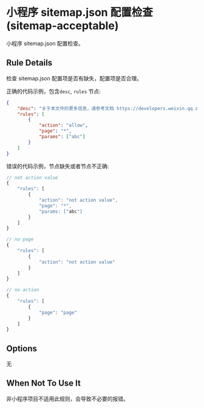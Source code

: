 # 小程序 sitemap.json 配置检查 (sitemap-acceptable)

小程序 sitemap.json 配置检查。

## Rule Details

检查 sitemap.json 配置项是否有缺失，配置项是否合理。

正确的代码示例，包含`desc`, `rules` 节点:

```json
{
    "desc": "关于本文件的更多信息，请参考文档 https://developers.weixin.qq.com/miniprogram/dev/framework/sitemap.html",
    "rules": [
        {
            "action": "allow",
            "page": "*",
            "params": ["abc"]
        }
    ]
}
```

错误的代码示例，节点缺失或者节点不正确:

```js
// not action value
{
    "rules": [
        {
            "action": "not action value",
            "page": "*",
            "params: ["abc"]
        }
    ]
}

// no page
{
    "rules": [
        {
            "action": "not action value"
        }
    ]
}

// no action
{
    "rules": [
        {
            "page": "page"
        }
    ]
}
```

## Options

无

## When Not To Use It

非小程序项目不适用此规则，会导致不必要的报错。

